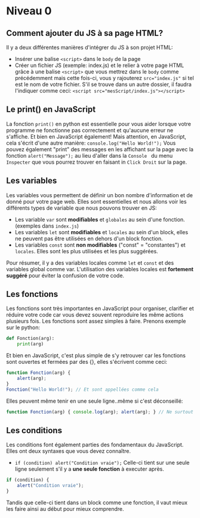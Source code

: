 # Niveau 0

## Comment ajouter du JS à sa page HTML?

Il y a deux différentes manières d'intégrer du JS à son projet HTML:
- Insérer une balise `<script>` dans le `body` de la page
- Créer un fichier JS (exemple: index.js) et le relier à votre page HTML grâce à une balise `<script>` que vous mettrez dans le `body` comme précédemment mais cette fois-ci, vous y rajouterez `src="index.js"` si tel est le nom de votre fichier. S'il se trouve dans un autre dossier, il faudra l'indiquer comme ceci: `<script src="mesScript/index.js"></script>`

## Le print() en JavaScript

La fonction `print()` en python est essentielle pour vous aider lorsque votre programme ne fonctionne pas correctement et qu'aucune erreur ne s'affiche. Et bien en JavaScript également! Mais attention, en JavaScript, cela s'écrit d'une autre manière: `console.log("Hello World!");`
Vous pouvez également "print" des messages en les affichant sur la page avec la fonction `alert("Message");` au lieu d'aller dans la `Console ` du menu `Inspecter` que vous pourrez trouver en faisant in `Click Droit` sur la page.

## Les variables

Les variables vous permettent de définir un bon nombre d'information et de donné pour votre page web. Elles sont essentielles et nous allons voir les différents types de variable que nous pouvons trouver en JS:
- Les variable `var` sont **modifiables** et `globales` au sein d'une fonction. (exemples dans `index.js`)
- Les variables `let` sont **modifiables** et `locales` au sein d'un block, elles ne peuvent pas être utilisées en dehors d'un block fonction.
- Les variables `const` sont **non modifiables** ("const" = "constantes") et `locales`. Elles sont les plus utilisées et les plus suggérées.

Pour résumer, il y a des variables locales comme `let` et `const` et des variables global comme var. L'utilisation des variables locales est **fortement suggéré** pour éviter la confusion de votre code.

## Les fonctions

Les fonctions sont très importantes en JavaScript pour organiser, clarifier et réduire votre code car vous devez souvent reproduire les même actions plusieurs fois. Les fonctions sont assez simples à faire. Prenons exemple sur le python:
```python
def Fonction(arg):
    print(arg)
```
Et bien en JavaScript, c'est plus simple de s'y retrouver car les fonctions sont ouvertes et fermées par des {}, elles s'écrivent comme ceci:
```javascript
function Fonction(arg) {
    alert(arg);
}
Fonction("Hello World!"); // Et sont appellées comme cela
```
Elles peuvent même tenir en une seule ligne..même si c'est déconseillé:
```javascript
function Fonction(arg) { console.log(arg); alert(arg); } // Ne surtout pas oublier de mettre les ";" après chaque actions.
```

## Les conditions

Les conditions font également parties des fondamentaux du JavaScript. Elles ont deux syntaxes que vous devez connaître.
- `if (condition) alert("Condition vraie");` Celle-ci tient sur une seule ligne seulement s'il y a **une seule fonction** à executer après.
```javascript
if (condition) {
    alert("Condition vraie");
}
```
Tandis que celle-ci tient dans un block comme une fonction, il vaut mieux les faire ainsi au début pour mieux comprendre.

